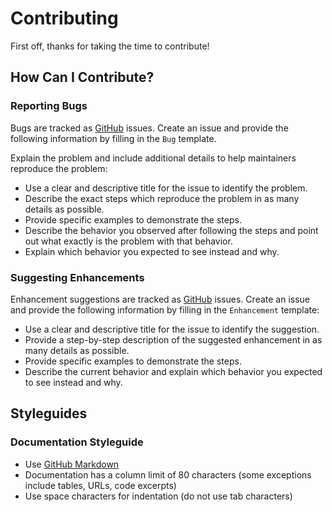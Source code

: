 # Contributing

First off, thanks for taking the time to contribute!

## How Can I Contribute?

### Reporting Bugs

Bugs are tracked as [GitHub](/../issues) issues. Create an issue and provide 
the following information by filling in the `Bug` template.

Explain the problem and include additional details to help maintainers 
reproduce the problem:
- Use a clear and descriptive title for the issue to identify the problem.
- Describe the exact steps which reproduce the problem in as many details as 
  possible.
- Provide specific examples to demonstrate the steps. 
- Describe the behavior you observed after following the steps and point out 
  what exactly is the problem with that behavior.
- Explain which behavior you expected to see instead and why.

### Suggesting Enhancements

Enhancement suggestions are tracked as [GitHub](/../issues) issues. Create an 
issue and provide the following information by filling in the `Enhancement`
template:

- Use a clear and descriptive title for the issue to identify the suggestion.
- Provide a step-by-step description of the suggested enhancement in as many 
  details as possible.
- Provide specific examples to demonstrate the steps.
- Describe the current behavior and explain which behavior you expected to see 
  instead and why.

## Styleguides

### Documentation Styleguide

- Use [GitHub Markdown](https://help.github.com/en/categories/writing-on-github)
- Documentation has a column limit of 80 characters (some exceptions include 
  tables, URLs, code excerpts)
- Use space characters for indentation (do not use tab characters)
